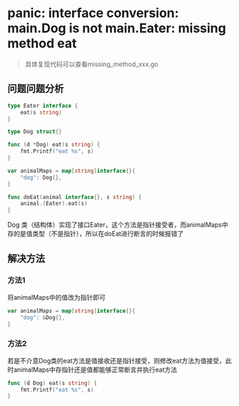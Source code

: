 # panic: interface conversion: main.Dog is not main.Eater: missing method eat

> 具体复现代码可以查看missing_method_xxx.go

## 问题问题分析

~~~go
type Eater interface {
    eat(s string)
}

type Dog struct{}

func (d *Dog) eat(s string) {
    fmt.Printf("eat %s", s)
}

var animalMaps = map[string]interface{}{
    "dog": Dog{},
}

func doEat(animal interface{}, s string) {
    animal.(Eater).eat(s)
}
~~~

Dog 类（结构体）实现了接口Eater，这个方法是指针接受者，而animalMaps中存的是值类型（不是指针），所以在doEat进行断言的时候报错了

## 解决方法

### 方法1

将animalMaps中的值改为指针即可

~~~go
var animalMaps = map[string]interface{}{
    "dog": &Dog{},
}
~~~

### 方法2

若是不介意Dog类的eat方法是值接收还是指针接受，则修改eat方法为值接受，此时animalMaps中存指针还是值都能够正常断言并执行eat方法

~~~go
func (d Dog) eat(s string) {
    fmt.Printf("eat %s", s)
}
~~~